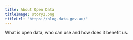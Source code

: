 ```yaml
---
title: About Open Data
titleImage: story2.png
titleUrl: "https://blog.data.gov.au/"
---
```


<p>What is open data, who can use and how does it benefit us.</p>

